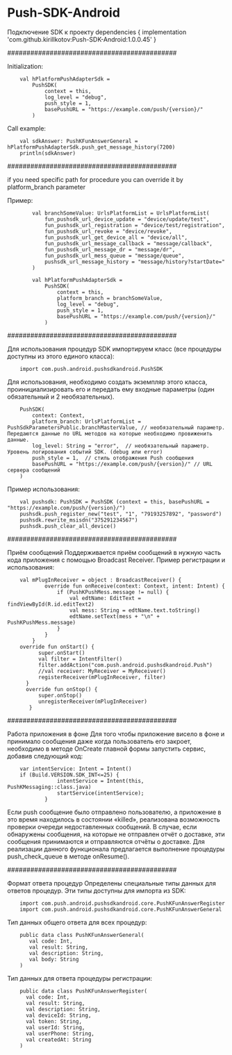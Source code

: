 # Push-SDK-Android

Подключение SDK к проекту
        dependencies {
            implementation 'com.github.kirillkotov:Push-SDK-Android:1.0.0.45'
        }


############################################

Initialization:

        val hPlatformPushAdapterSdk =
            PushSDK(
                context = this,
                log_level = "debug",
                push_style = 1,
                basePushURL = "https://example.com/push/{version}/"
            )
Call example:

        val sdkAnswer: PushKFunAnswerGeneral = hPlatformPushAdapterSdk.push_get_message_history(7200)
        println(sdkAnswer)

############################################

if you need specific path for procedure you can override it by platform_branch parameter

Пример:

            val branchSomeValue: UrlsPlatformList = UrlsPlatformList(
                fun_pushsdk_url_device_update = "device/update/test",
                fun_pushsdk_url_registration = "device/test/registration",
                fun_pushsdk_url_revoke = "device/revoke",
                fun_pushsdk_url_get_device_all = "device/all",
                fun_pushsdk_url_message_callback = "message/callback",
                fun_pushsdk_url_message_dr = "message/dr",
                fun_pushsdk_url_mess_queue = "message/queue",
                pushsdk_url_message_history = "message/history?startDate="
            )

            val hPlatformPushAdapterSdk =
                PushSDK(
                    context = this,
                    platform_branch = branchSomeValue,
                    log_level = "debug",
                    push_style = 1,
                    basePushURL = "https://example.com/push/{version}/"
                )

############################################

Для использования процедур SDK импортируем класс (все процедуры доступны из этого единого класса):

        import com.push.android.pushsdkandroid.PushSDK

Для использования, необходимо создать экземпляр этого класса, проинициализировать его и передать ему входные параметры (один обязательный и 2 необязательных).

        PushSDK(
            context: Context,
            platform_branch: UrlsPlatformList = PushSdkParametersPublic.branchMasterValue, // необязательный параметр. Передаются данные по URL методов на которые необходимо провиженить данные.
            log_level: String = "error",  // необязательный параметр. Уровень логирования событий SDK. (debug или error)
            push_style = 1,  // стиль отображения Push сообщения
            basePushURL = "https://example.com/push/{version}/" // URL сервера сообщений
        )

Пример использования:

        val pushsdk: PushSDK = PushSDK (context = this, basePushURL = "https://example.com/push/{version}/")
        pushsdk.push_register_new("test", "1", "79193257892", "password")
        pushsdk.rewrite_msisdn("375291234567")
        pushsdk.push_clear_all_device()

############################################

Приём сообщений
Поддерживается приём сообщений в нужную часть кода приложения с помощью Broadcast Receiver.
Пример регистрации и использования:

        val mPlugInReceiver = object : BroadcastReceiver() {
                override fun onReceive(context: Context, intent: Intent) {
                    if (PushKPushMess.message != null) {
                        val edtName: EditText = findViewById(R.id.editText2)
                        val mess: String = edtName.text.toString()
                        edtName.setText(mess + "\n" + PushKPushMess.message)
                    }
                }
            }
        override fun onStart() {
              super.onStart()
              val filter = IntentFilter()
              filter.addAction("com.push.android.pushsdkandroid.Push")
              //val receiver: MyReceiver = MyReceiver()
              registerReceiver(mPlugInReceiver, filter)
          }
          override fun onStop() {
              super.onStop()
              unregisterReceiver(mPlugInReceiver)
           }


############################################

Работа приложения в фоне
Для того чтобы приложение висело в фоне и принимало сообщения даже когда пользователь его закроет, необходимо в методе OnCreate главной формы запустить сервис, добавив следующий код:

        var intentService: Intent = Intent()
        if (Build.VERSION.SDK_INT<=25) {
                    intentService = Intent(this, PushKMessaging::class.java)
                    startService(intentService);
                }

Если push сообщение было отправлено пользователю, а приложение в это время находилось в состоянии «killed», реализована возможность проверки очереди недоставленных сообщений. В случае, если обнаружены сообщения, на которые не отправлен отчёт о доставке, эти сообщения принимаются и отправляются отчёты о доставке.
Для реализации данного функционала предлагается выполнение процедуры push_check_queue в методе onResume().


############################################

Формат ответа процедур
Определены специальные типы данных для ответов процедур. Эти типы доступны для импорта из SDK:

        import com.push.android.pushsdkandroid.core.PushKFunAnswerRegister
        import com.push.android.pushsdkandroid.core.PushKFunAnswerGeneral

Тип данных общего ответа для всех процедур:

        public data class PushKFunAnswerGeneral(
           val code: Int,
           val result: String,
           val description: String,
           val body: String
        )

Тип данных для ответа процедуры регистрации:

        public data class PushKFunAnswerRegister(
          val code: Int,
          val result: String,
          val description: String,
          val deviceId: String,
          val token: String,
          val userId: String,
          val userPhone: String,
          val createdAt: String
        )
